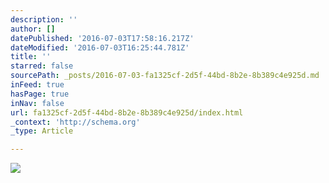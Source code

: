 ```yaml
---
description: ''
author: []
datePublished: '2016-07-03T17:58:16.217Z'
dateModified: '2016-07-03T16:25:44.781Z'
title: ''
starred: false
sourcePath: _posts/2016-07-03-fa1325cf-2d5f-44bd-8b2e-8b389c4e925d.md
inFeed: true
hasPage: true
inNav: false
url: fa1325cf-2d5f-44bd-8b2e-8b389c4e925d/index.html
_context: 'http://schema.org'
_type: Article

---
```

![](https://the-grid-user-content.s3-us-west-2.amazonaws.com/05615e1c-0cb6-43ff-a739-2986f43c3f3e.jpg)